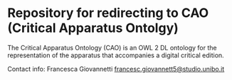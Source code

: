 # Repository for redirecting to CAO (Critical Apparatus Ontolgy)

The Critical Apparatus Ontology (CAO) is an OWL 2 DL ontology for the representation of the apparatus that accompanies a digital critical edition.

Contact info: Francesca Giovannetti francesc.giovannett5@studio.unibo.it
